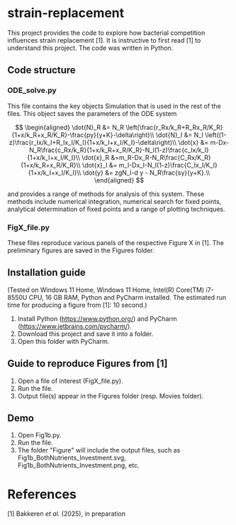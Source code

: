 # strain-replacement
This project provides the code to explore how bacterial competition influences strain replacement [1]. It is instructive to first read [1] to understand this project. The code was written in Python.

## Code structure
### ODE_solve.py
This file contains the key objects Simulation that is used in the rest of the files. This object saves the parameters of the ODE system

$$
\begin{aligned}
\dot{N}_R &= N_R \left(\frac{r_Rx/k_R+R_Rx_R/K_R}{1+x/k_R+x_R/K_R}-\frac{py}{y+K}-\delta\right)\\
    \dot{N}_I &= N_I \left((1-z)\frac{r_Ix/k_I+R_Ix_I/K_I}{1+x/k_I+x_I/K_I}-\delta\right)\\
    \dot{x} &= m-Dx-N_R\frac{c_Rx/k_R}{1+x/k_R+x_R/K_R}-N_I(1-z)\frac{c_Ix/k_I}{1+x/k_I+x_I/K_I}\\
    \dot{x}_R &=m_R-Dx_R-N_R\frac{C_Rx/K_R}{1+x/k_R+x_R/K_R}\\
    \dot{x}_I &= m_I-Dx_I-N_I(1-z)\frac{C_Ix_I/K_I}{1+x/k_I+x_I/K_I}\\
    \dot{y} &= zgN_I-d y - N_R\frac{sy}{y+K}.\\
\end{aligned}
$$

and provides a range of methods for analysis of this system. These methods include numerical integration, numerical search for fixed points, analytical determination of fixed points and a range of plotting techniques.

### FigX_file.py
These files reproduce various panels of the respective Figure X in [1]. The preliminary figures are saved in the Figures folder.

## Installation guide
(Tested on Windows 11 Home, Windows 11 Home, Intel(R) Core(TM) i7-8550U CPU, 16 GB RAM, Python and PyCharm installed. The estimated run time for producing a figure from [1]: 10 second.)
1) Install Python (https://www.python.org/) and PyCharm (https://www.jetbrains.com/pycharm/).
2) Download this project and save it into a folder.
3) Open this folder with PyCharm.

## Guide to reproduce Figures from [1]
1) Open a file of interest (FigX_file.py).
2) Run the file.
3) Output file(s) appear in the Figures folder (resp. Movies folder).

## Demo
1) Open Fig1b.py.
2) Run the file.
3) The folder "Figure" will include the output files, such as Fig1b_BothNutrients_Investment.svg, Fig1b_BothNutrients_Investment.png, etc.

# References
[1] Bakkeren *et al.* (2025), in preparation
